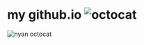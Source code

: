 # my github.io    ![octocat](https://i.imgur.com/Cj4rMrS.gif "octocat")
![nyan octocat](https://octodex.github.com/images/nyantocat.gif "from octodex.github.com")

